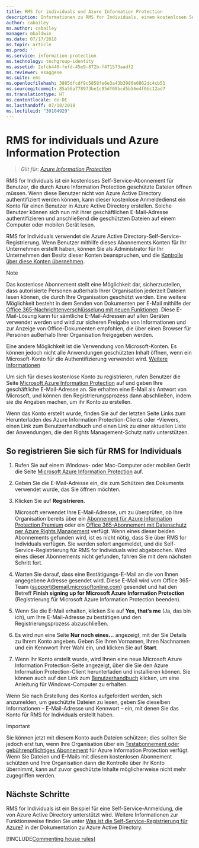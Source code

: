 ```yaml
---
title: RMS for individuals und Azure Information Protection
description: Informationen zu RMS for Individuals, einem kostenlosen Self-Service-Abonnement für Benutzer, denen vertrauliche Dateien zugesandt wurden, die aber nicht authentifiziert werden können, da die für die Benutzer zuständige IT-Abteilung kein Konto in Azure verwaltet.
author: cabailey
ms.author: cabailey
manager: mbaldwin
ms.date: 07/17/2018
ms.topic: article
ms.prod: ''
ms.service: information-protection
ms.technology: techgroup-identity
ms.assetid: 2efcb440-fefd-45e9-872b-f471573aadf2
ms.reviewer: esaggese
ms.suite: ems
ms.openlocfilehash: 3885dfcdf9c5858fe6e3a43b3980e0862dc4cb51
ms.sourcegitcommit: 85a56a778973be1c95df08bcd5b56e4f0bc12ad7
ms.translationtype: HT
ms.contentlocale: de-DE
ms.lasthandoff: 07/18/2018
ms.locfileid: "39104929"
---
```

# <a name="rms-for-individuals-and-azure-information-protection"></a>RMS for individuals und Azure Information Protection

>*Gilt für: [Azure Information Protection](https://azure.microsoft.com/pricing/details/information-protection)*

RMS for Individuals ist ein kostenloses Self-Service-Abonnement für Benutzer, die durch Azure Information Protection geschützte Dateien öffnen müssen. Wenn diese Benutzer nicht von Azure Active Directory authentifiziert werden können, kann dieser kostenlose Anmeldedienst ein Konto für einen Benutzer in Azure Active Directory erstellen. Solche Benutzer können sich nun mit ihrer geschäftlichen E-Mail-Adresse authentifizieren und anschließend die geschützten Dateien auf einem Computer oder mobilen Gerät lesen.

RMS for Individuals verwendet die Azure Active Directory-Self-Service-Registrierung. Wenn Benutzer mithilfe dieses Abonnements Konten für Ihr Unternehmen erstellt haben, können Sie als Administrator für Ihr Unternehmen den Besitz dieser Konten beanspruchen, und die [Kontrolle über diese Konten übernehmen](/active-directory/domains-admin-takeover#external-admin-takeover). 


> [!NOTE]
> Das kostenlose Abonnement stellt eine Möglichkeit dar, sicherzustellen, dass autorisierte Personen außerhalb Ihrer Organisation jederzeit Dateien lesen können, die durch Ihre Organisation geschützt werden. Eine weitere Möglichkeit besteht in dem Senden von Dokumenten per E-Mail mithilfe der [Office 365-Nachrichtenverschlüsselung mit neuen Funktionen](https://support.office.com/article/7ff0c040-b25c-4378-9904-b1b50210d00e). Diese E-Mail-Lösung kann für sämtliche E-Mail-Adressen auf allen Geräten verwendet werden und wird zur sicheren Freigabe von Informationen und zur Anzeige von Office-Dokumenten empfohlen, die über einen Browser für Personen außerhalb Ihrer Organisation freigegeben werden.
> 
> Eine andere Möglichkeit ist die Verwendung von Microsoft-Konten. Es können jedoch nicht alle Anwendungen geschützten Inhalt öffnen, wenn ein Microsoft-Konto für die Authentifizierung verwendet wird. [Weitere Informationen](../get-started/secure-collaboration-documents.md#supported-scenarios-for-opening-protected-documents) 

Um sich für dieses kostenlose Konto zu registrieren, rufen Benutzer die Seite [Microsoft Azure Information Protection](https://aka.ms/rms-signup) auf und geben Ihre geschäftliche E-Mail-Adresse an. Sie erhalten eine E-Mail als Antwort von Microsoft, und können den Registrierungsprozess dann abschließen, indem sie die Angaben machen, um ihr Konto zu erstellen. 

Wenn das Konto erstellt wurde, finden Sie auf der letzten Seite Links zum Herunterladen des Azure Information Protection-Clients oder -Viewers, einen Link zum Benutzerhandbuch und einen Link zu einer aktuellen Liste der Anwendungen, die den Rights Management-Schutz nativ unterstützen. 

## <a name="to-sign-up-for-rms-for-individuals"></a>So registrieren Sie sich für RMS for Individuals

1. Rufen Sie auf einem Windows- oder Mac-Computer oder mobilen Gerät die Seite [Microsoft Azure Information Protection](https://aka.ms/rms-signup) auf.

2. Geben Sie die E-Mail-Adresse ein, die zum Schützen des Dokuments verwendet wurde, das Sie öffnen möchten.

3. Klicken Sie auf **Registrieren**.

    Microsoft verwendet Ihre E-Mail-Adresse, um zu überprüfen, ob Ihre Organisation bereits über ein [Abonnement für Azure Information Protection Premium](https://www.microsoft.com/cloud-platform/azure-information-protection-pricing) oder ein [Office 365-Abonnement mit Datenschutz per Azure Rights Management](http://download.microsoft.com/download/E/C/F/ECF42E71-4EC0-48FF-AA00-577AC14D5B5C/Azure_Information_Protection_licensing_datasheet_EN-US.pdf) verfügt. Wenn eines dieser beiden Abonnements gefunden wird, ist es nicht nötig, dass Sie über RMS for Individuals verfügen. Sie werden sofort angemeldet, und die Self-Service-Registrierung für RMS for Individuals wird abgebrochen. Wird eines dieser Abonnements nicht gefunden, fahren Sie mit dem nächsten Schritt fort.

4. Warten Sie darauf, dass eine Bestätigungs-E-Mail an die von Ihnen angegebene Adresse gesendet wird. Diese E-Mail wird vom Office 365-Team (support@email.microsoftonline.com) gesendet und hat den Betreff **Finish signing up for Microsoft Azure Information Protection** (Registrierung für Microsoft Azure Information Protection beenden).

5. Wenn Sie die E-Mail erhalten, klicken Sie auf **Yes, that‘s me** (Ja, das bin ich), um Ihre E-Mail-Adresse zu bestätigen und den Registrierungsprozess abzuschließen.

6. Es wird nun eine Seite **Nur noch eines...** angezeigt, mit der Sie Details zu Ihrem Konto angeben. Geben Sie Ihren Vornamen, Ihren Nachnamen und ein Kennwort Ihrer Wahl ein, und klicken Sie auf **Start**.

7. Wenn Ihr Konto erstellt wurde, wird Ihnen eine neue Microsoft Azure Information Protection-Seite angezeigt, über die Sie den Azure Information Protection-Client herunterladen und installieren können. Sie können auch auf den Link zum [Benutzerhandbuch](../rms-client/client-user-guide.md) klicken, um eine Anleitung für Windows-Computer zu erhalten.

Wenn Sie nach Erstellung des Kontos aufgefordert werden, sich anzumelden, um geschützte Dateien zu lesen, geben Sie dieselben Informationen – E-Mail-Adresse und Kennwort – ein, mit denen Sie das Konto für RMS for Individuals erstellt haben.

> [!IMPORTANT]
> Sie können jetzt mit diesem Konto auch Dateien schützen; dies sollten Sie jedoch erst tun, wenn Ihre Organisation über ein [Testabonnement oder gebührenpflichtiges Abonnement](https://azure.microsoft.com/pricing/details/information-protection/) für Azure Information Protection verfügt. Wenn Sie Dateien und E-Mails mit diesem kostenlosen Abonnement schützen und Ihre Organisation dann die Kontrolle über Ihr Konto übernimmt, kann auf zuvor geschützte Inhalte möglicherweise nicht mehr zugegriffen werden.


## <a name="next-steps"></a>Nächste Schritte
RMS for Individuals ist ein Beispiel für eine Self-Service-Anmeldung, die von Azure Active Directory unterstützt wird. Weitere Informationen zur Funktionsweise finden Sie unter [Was ist die Self-Service-Registrierung für Azure?](/active-directory/active-directory-self-service-signup) in der Dokumentation zu Azure Active Directory.

[!INCLUDE[Commenting house rules](../includes/houserules.md)]
